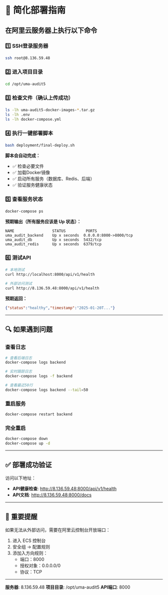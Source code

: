 # 🚀 简化部署指南

## 在阿里云服务器上执行以下命令

### 1️⃣ SSH登录服务器
```bash
ssh root@8.136.59.48
```

### 2️⃣ 进入项目目录
```bash
cd /opt/uma-audit5
```

### 3️⃣ 检查文件（确认上传成功）
```bash
ls -lh uma-audit5-docker-images-*.tar.gz
ls -lh .env
ls -lh docker-compose.yml
```

### 4️⃣ 执行一键部署脚本
```bash
bash deployment/final-deploy.sh
```

**脚本会自动完成：**
- ✅ 检查必要文件
- ✅ 加载Docker镜像
- ✅ 启动所有服务（数据库、Redis、后端）
- ✅ 验证服务健康状态

### 5️⃣ 查看服务状态
```bash
docker-compose ps
```

**预期输出（所有服务应该是 Up 状态）：**
```
NAME                 STATUS         PORTS
uma_audit_backend    Up x seconds  0.0.0.0:8000->8000/tcp
uma_audit_db         Up x seconds  5432/tcp
uma_audit_redis      Up x seconds  6379/tcp
```

### 6️⃣ 测试API
```bash
# 本地测试
curl http://localhost:8000/api/v1/health

# 外部访问测试
curl http://8.136.59.48:8000/api/v1/health
```

**预期返回：**
```json
{"status":"healthy","timestamp":"2025-01-20T..."}
```

---

## 🔍 如果遇到问题

### 查看日志
```bash
# 查看后端日志
docker-compose logs backend

# 实时跟踪日志
docker-compose logs -f backend

# 查看最近50行
docker-compose logs backend --tail=50
```

### 重启服务
```bash
docker-compose restart backend
```

### 完全重启
```bash
docker-compose down
docker-compose up -d
```

---

## ✅ 部署成功验证

访问以下地址：
- **API健康检查**: http://8.136.59.48:8000/api/v1/health
- **API文档**: http://8.136.59.48:8000/docs

---

## 📝 重要提醒

如果无法从外部访问，需要在阿里云控制台开放端口：
1. 进入 ECS 控制台
2. 安全组 → 配置规则
3. 添加入方向规则：
   - 端口：8000
   - 授权对象：0.0.0.0/0
   - 协议：TCP

---

**服务器**: 8.136.59.48
**项目目录**: /opt/uma-audit5
**API端口**: 8000
